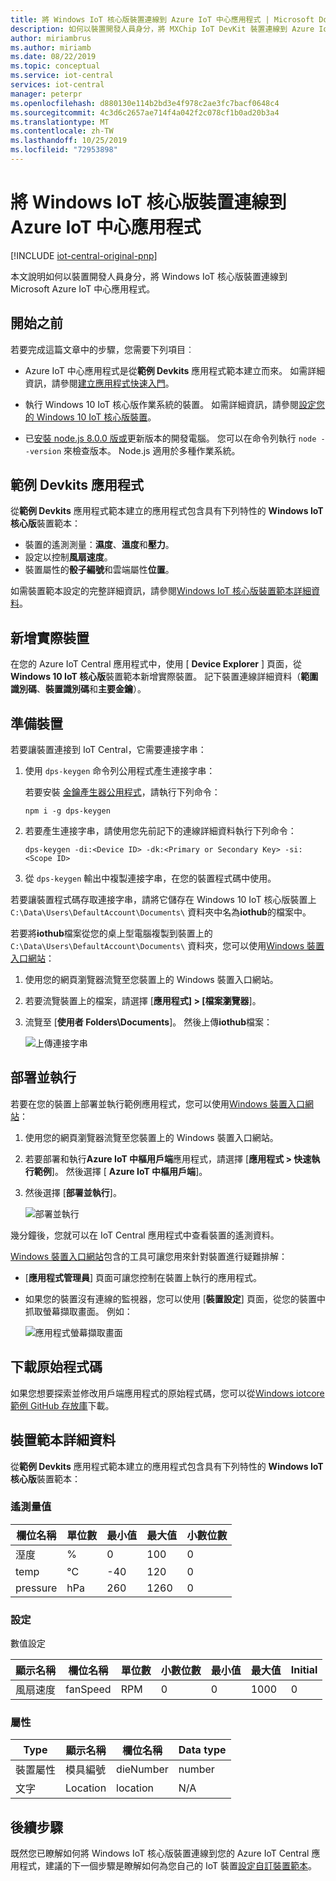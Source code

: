 ```yaml
---
title: 將 Windows IoT 核心版裝置連線到 Azure IoT 中心應用程式 | Microsoft Docs
description: 如何以裝置開發人員身分，將 MXChip IoT DevKit 裝置連線到 Azure IoT 中心應用程式。
author: miriambrus
ms.author: miriamb
ms.date: 08/22/2019
ms.topic: conceptual
ms.service: iot-central
services: iot-central
manager: peterpr
ms.openlocfilehash: d880130e114b2bd3e4f978c2ae3fc7bacf0648c4
ms.sourcegitcommit: 4c3d6c2657ae714f4a042f2c078cf1b0ad20b3a4
ms.translationtype: MT
ms.contentlocale: zh-TW
ms.lasthandoff: 10/25/2019
ms.locfileid: "72953898"
---
```

# <a name="connect-a-windows-iot-core-device-to-your-azure-iot-central-application"></a>將 Windows IoT 核心版裝置連線到 Azure IoT 中心應用程式

[!INCLUDE [iot-central-original-pnp](../../../includes/iot-central-original-pnp-note.md)]

本文說明如何以裝置開發人員身分，將 Windows IoT 核心版裝置連線到 Microsoft Azure IoT 中心應用程式。

## <a name="before-you-begin"></a>開始之前

若要完成這篇文章中的步驟，您需要下列項目︰

- Azure IoT 中心應用程式是從**範例 Devkits** 應用程式範本建立而來。 如需詳細資訊，請參閱[建立應用程式快速入門](quick-deploy-iot-central.md)。

- 執行 Windows 10 IoT 核心版作業系統的裝置。 如需詳細資訊，請參閱[設定您的 Windows 10 IoT 核心版裝置](https://docs.microsoft.com/windows/iot-core/tutorials/quickstarter/devicesetup)。

- 已[安裝 node.js 8.0.0 版或](https://nodejs.org/)更新版本的開發電腦。 您可以在命令列執行 `node --version` 來檢查版本。 Node.js 適用於多種作業系統。

## <a name="the-sample-devkits-application"></a>範例 Devkits 應用程式

從**範例 Devkits** 應用程式範本建立的應用程式包含具有下列特性的 **Windows IoT 核心版**裝置範本：

- 裝置的遙測測量：**濕度**、**溫度**和**壓力**。
- 設定以控制**風扇速度**。
- 裝置屬性的**骰子編號**和雲端屬性**位置**。

如需裝置範本設定的完整詳細資訊，請參閱[Windows IoT 核心版裝置範本詳細資料](#device-template-details)。

## <a name="add-a-real-device"></a>新增實際裝置

在您的 Azure IoT Central 應用程式中，使用 [ **Device Explorer** ] 頁面，從**Windows 10 IoT 核心版**裝置範本新增實際裝置。 記下裝置連線詳細資料（**範圍識別碼**、**裝置識別碼**和**主要金鑰**）。

## <a name="prepare-the-device"></a>準備裝置

若要讓裝置連接到 IoT Central，它需要連接字串：

1. 使用 `dps-keygen` 命令列公用程式產生連接字串：

    若要安裝 [金鑰產生器公用程式](https://github.com/Azure/dps-keygen)，請執行下列命令：

    ```cmd/sh
    npm i -g dps-keygen
    ```

1. 若要產生連接字串，請使用您先前記下的連線詳細資料執行下列命令：

    ```cmd/sh
    dps-keygen -di:<Device ID> -dk:<Primary or Secondary Key> -si:<Scope ID>
    ```

1. 從 `dps-keygen` 輸出中複製連接字串，在您的裝置程式碼中使用。

若要讓裝置程式碼存取連接字串，請將它儲存在 Windows 10 IoT 核心版裝置上 `C:\Data\Users\DefaultAccount\Documents\` 資料夾中名為**iothub**的檔案中。

若要將**iothub**檔案從您的桌上型電腦複製到裝置上的 `C:\Data\Users\DefaultAccount\Documents\` 資料夾，您可以使用[Windows 裝置入口網站](https://docs.microsoft.com/windows/iot-core/manage-your-device/deviceportal)：

1. 使用您的網頁瀏覽器流覽至您裝置上的 Windows 裝置入口網站。
1. 若要流覽裝置上的檔案，請選擇 [**應用程式] > [檔案瀏覽器**]。
1. 流覽至 [**使用者 Folders\Documents**]。 然後上傳**iothub**檔案：

    ![上傳連接字串](media/howto-connect-windowsiotcore/device-portal.png)

## <a name="deploy-and-run"></a>部署並執行

若要在您的裝置上部署並執行範例應用程式，您可以使用[Windows 裝置入口網站](https://docs.microsoft.com/windows/iot-core/manage-your-device/deviceportal)：

1. 使用您的網頁瀏覽器流覽至您裝置上的 Windows 裝置入口網站。
1. 若要部署和執行**Azure IoT 中樞用戶端**應用程式，請選擇 [**應用程式 > 快速執行範例**]。 然後選擇 [ **Azure IoT 中樞用戶端**]。
1. 然後選擇 [**部署並執行**]。

    ![部署並執行](media/howto-connect-windowsiotcore/quick-run.png)

幾分鐘後，您就可以在 IoT Central 應用程式中查看裝置的遙測資料。

[Windows 裝置入口網站](https://docs.microsoft.com/windows/iot-core/manage-your-device/deviceportal)包含的工具可讓您用來針對裝置進行疑難排解：

- [**應用程式管理員**] 頁面可讓您控制在裝置上執行的應用程式。
- 如果您的裝置沒有連線的監視器，您可以使用 [**裝置設定**] 頁面，從您的裝置中抓取螢幕擷取畫面。 例如：

    ![應用程式螢幕擷取畫面](media/howto-connect-windowsiotcore/iot-hub-foreground-client.png)

## <a name="download-the-source-code"></a>下載原始程式碼

如果您想要探索並修改用戶端應用程式的原始程式碼，您可以從[Windows iotcore 範例 GitHub 存放庫](https://github.com/Microsoft/Windows-iotcore-samples/blob/master/Samples/Azure/IoTHubClients)下載。

## <a name="device-template-details"></a>裝置範本詳細資料

從**範例 Devkits** 應用程式範本建立的應用程式包含具有下列特性的 **Windows IoT 核心版**裝置範本：

### <a name="telemetry-measurements"></a>遙測量值

| 欄位名稱     | 單位數  | 最小值 | 最大值 | 小數位數 |
| -------------- | ------ | ------- | ------- | -------------- |
| 溼度       | %      | 0       | 100     | 0              |
| temp           | °C     | -40     | 120     | 0              |
| pressure       | hPa    | 260     | 1260    | 0              |

### <a name="settings"></a>設定

數值設定

| 顯示名稱 | 欄位名稱 | 單位數 | 小數位數 | 最小值 | 最大值 | Initial |
| ------------ | ---------- | ----- | -------------- | ------- | ------- | ------- |
| 風扇速度    | fanSpeed   | RPM   | 0              | 0       | 1000    | 0       |

### <a name="properties"></a>屬性

| Type            | 顯示名稱 | 欄位名稱 | Data type |
| --------------- | ------------ | ---------- | --------- |
| 裝置屬性 | 模具編號   | dieNumber  | number    |
| 文字            | Location     | location   | N/A       |

## <a name="next-steps"></a>後續步驟

既然您已瞭解如何將 Windows IoT 核心版裝置連線到您的 Azure IoT Central 應用程式，建議的下一個步驟是瞭解如何為您自己的 IoT 裝置[設定自訂裝置範本](howto-set-up-template.md)。
